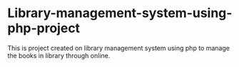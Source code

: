 # Library-management-system-using-php-project
This is project created on library management system using php to manage the books in library through online.

